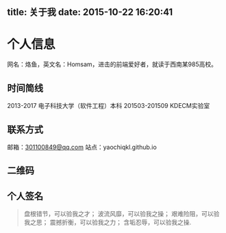 title: 关于我
date: 2015-10-22 16:20:41
-----


# 个人信息 
网名：烙鱼，英文名：Homsam，进击的前端爱好者，就读于西南某985高校。
## 时间简线
2013-2017 电子科技大学（软件工程）本科
201503-201509 KDECM实验室
## 联系方式
邮箱：301100849@qq.com	
站点：yaochiqkl.github.io
## 二维码
## 个人签名
>盘根错节，可以验我之才；
波流风靡，可以验我之操；
艰难险阻，可以验我之思；
震撼折衡，可以验我之力；
含垢忍辱，可以验我之操.